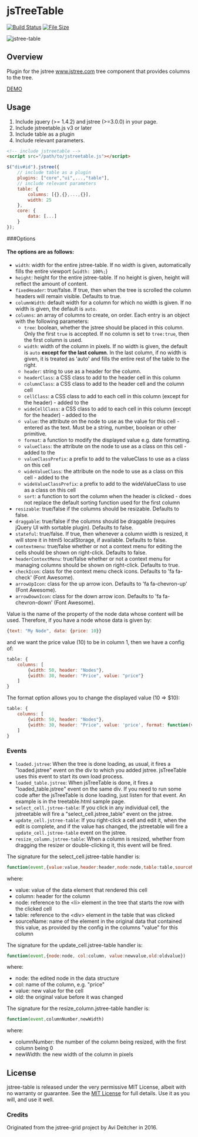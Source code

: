 # jsTreeTable

[![Build Status](https://travis-ci.org/adamjimenez/jstree-table.svg?branch=testing)](https://travis-ci.org/adamjimenez/jstree-table)
[![File Size](https://badge-size.herokuapp.com/adamjimenez/jstree-table/master/jstreetable.js.svg?compression=gzip&label=size)](https://raw.githubusercontent.com/adamjimenez/jstree-table/master/jstreetable.js)

![jstree-table](https://cloud.githubusercontent.com/assets/573192/15243026/346e6d9e-18f1-11e6-8ed2-eb0630e6ad9b.jpg)

## Overview
Plugin for the jstree www.jstree.com tree component that provides columns to the tree.

[DEMO](https://jsfiddle.net/adamjimenez/x9wd6k3x/)

## Usage

1. Include jquery (>= 1.4.2) and jstree (>=3.0.0) in your page.
2. Include jstreetable.js v3 or later
3. Include table as a plugin
4. Include relevant parameters. 

````HTML
<!-- include jstreetable -->
<script src="/path/to/jstreetable.js"></script> 
````


````JavaScript
$("div#id").jstree({
	// include table as a plugin
	plugins: ["core","ui",...,"table"],
	// include relevant parameters
	table: {
		columns: [{},{},...,{}],
		width: 25
	},
	core: {
		data: [...]
	}
});
````

###Options

#### The options are as follows:

* `width`: width for the entire jstree-table. If no width is given, automatically fills the entire viewport (`width: 100%;`)
* `height`: height for the entire jstree-table. If no height is given, height will reflect the amount of content.
* `fixedHeader`: true/false. If true, then when the tree is scrolled the column headers will remain visible. Defaults to true.
* `columnWidth`: default width for a column for which no width is given. If no width is given, the default is `auto`.
* `columns`: an array of columns to create, on order. Each entry is an object with the following parameters:
	* `tree`: boolean, whether the jstree should be placed in this column. Only the first `true` is accepted. If no column is set to `tree:true`, then the first column is used.
	* `width`: width of the column in pixels. If no width is given, the default is `auto` **except for the last column**. In the last column, if no width is given, it is treated as 'auto' and fills the entire rest of the table to the right.
	* `header`: string to use as a header for the column.
	* `headerClass`: a CSS class to add to the header cell in this column
	* `columnClass`: a CSS class to add to the header cell and the column cell
	* `cellClass`: a CSS class to add to each cell in this column (except for the header) - added to the <span>
	* `wideCellClass`: a CSS class to add to each cell in this column (except for the header) - added to the <div>
	* `value`: the attribute on the node to use as the value for this cell - entered as the <span> text. Must be a string, number, boolean or other primitive.
	* `format`: a function to modify the displayed value e.g. date formatting.
	* `valueClass`: the attribute on the node to use as a class on this cell - added to the <span>
	* `valueClassPrefix`: a prefix to add to the valueClass to use as a class on this cell
	* `wideValueClass`: the attribute on the node to use as a class on this cell - added to the <div>
	* `wideValueClassPrefix`: a prefix to add to the wideValueClass to use as a class on this cell
	* `sort`: a function to sort the column when the header is clicked - does not replace the default sorting function used for the first column
* `resizable`: true/false if the columns should be resizable. Defaults to false.
* `draggable`: true/false if the columns should be draggable (requires jQuery UI with sortable plugin). Defaults to false.
* `stateful`: true/false. If true, then whenever a column width is resized, it will store it in html5 localStorage, if available. Defaults to false.
* `contextmenu`: true/false whether or not a context menu for editing the cells should be shown on right-click. Defaults to false.
* `headerContextMenu`: true/false whether or not a context menu for managing columns should be shown on right-click. Defaults to true.
* `checkIcon`: class for the context menu check icons. Defaults to 'fa fa-check' (Font Awesome).
* `arrowUpIcon`: class for the up arrow icon. Defaults to 'fa fa-chevron-up' (Font Awesome).
* `arrowDownIcon`: class for the down arrow icon. Defaults to 'fa fa-chevron-down' (Font Awesome).

Value is the name of the property of the node data whose content will be used.
Therefore, if you have a node whose data is given by:

````JavaScript
{text: "My Node", data: {price: 10}}
````

and we want the price value (10) to be in column 1, then we have a config of:

````JavaScript
table: {
	columns: [
		{width: 50, header: "Nodes"},
		{width: 30, header: "Price", value: "price"}
	]
}
````

The format option allows you to change the displayed value (10 => $10):

````JavaScript
table: {
	columns: [
		{width: 50, header: "Nodes"},
		{width: 30, header: "Price", value: 'price', format: function(v){return("$"+(v));}}
	]
}
````

### Events
* `loaded.jstree`: When the tree is done loading, as usual, it fires a "loaded.jstree" event on the div to which you added jstree. jsTreeTable uses this event to start its own load process. 
* `loaded_table.jstree`: When jsTreeTable is done, it fires a "loaded_table.jstree" event on the same div. If you need to run some 
code after the jsTreeTable is done loading, just listen for that event. An example is in the treetable.html sample page.
* `select_cell.jstree-table`: If you click in any individual cell, the jstreetable will fire a "select_cell.jstree_table" event on the jstree. 
* `update_cell.jstree-table`: If you right-click a cell and edit it, when the edit is complete, and if the value has changed, the jstreetable will fire a `update_cell.jstree-table` event on the jstree.
* `resize_column.jstree-table`: When a column is resized, whether from dragging the resizer or double-clicking it, this event will be fired. 

The signature for the select_cell.jstree-table handler is:

````JavaScript
function(event,{value:value,header:header,node:node,table:table,sourceName:sourceName})
````

where:

* value: value of the data element that rendered this cell
* column: header for the column
* node: reference to the &lt;li&gt; element in the tree that starts the row with the clicked cell
* table: reference to the &lt;div&gt; element in the table that was clicked
* sourceName: name of the element in the original data that contained this value, as provided by the config in the columns "value" for this column


The signature for the update_cell.jstree-table handler is:

````JavaScript
function(event,{node:node, col:column, value:newvalue,old:oldvalue})
````

where:

* node: the edited node in the data structure
* col: name of the column, e.g. "price"
* value: new value for the cell
* old: the original value before it was changed


The signature for the resize_column.jstree-table handler is:

````JavaScript
function(event,columnNumber,newWidth)
````

where:

* columnNumber: the number of the column being resized, with the first column being 0
* newWidth: the new width of the column in pixels

## License
jstree-table is released under the very permissive MIT License, albeit with no warranty or guarantee. See the [MIT License](./LICENSE) for full details. Use it as you will, and use it well.

### Credits
Originated from the jstree-grid project by Avi Deitcher in 2016.

